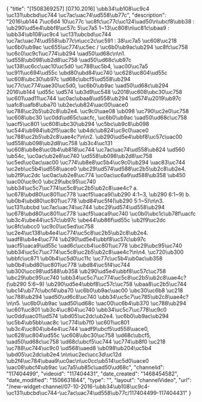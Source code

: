 {
    "title": "[1508369257] [07.10.2016] \ubb34\ub108\uc9c4 \uc131\ubcbd\uc744 \uc7ac\uac74\ud558\ub77c",
    "description": "2016\ub144 7\uc6d4 10\uc77c \uc8fc\uc77c\uc124\uad50\n\ubcf8\ubb38 : \ub290\ud5e4\ubbf8\uc57c 5\uc7a5 1~13\uc808\n\uc81c\ubaa9 : \ubb34\ub108\uc9c4 \uc131\ubcbd\uc744 \uc7ac\uac74\ud558\ub77c\n\ucc2c\uc591 : 38\uc7a5 \uc608\uc218 \uc6b0\ub9ac \uc655\uc774\uc5ec \/ \uc6b0\ub9ac\ub294 \uc8fc\uc758 \uc6c0\uc9c1\uc774\ub294 \uad50\ud68c\n\n1. \ud558\ub098\ub2d8\uc758 \uad50\ud68c\ub97c \uc138\uc6cc\uac10\uc5d0 \uc788\uc5b4, \uac00\uc7a5 \uc911\uc694\ud55c \ubd80\ubd84\uc740 \uc628\uc804\ud55c \uc608\ubc30\ub97c \ud68c\ubcf5\ud558\ub294 \uc77c\uc774\uae30\uc5d0, \uc6b0\ub9ac \uad50\ud68c\ub294 2016\ub144 \ud55c \ud574 \ub3d9\uc548 \u2018\uc608\ubc30\uc758 \uc601\uad11\uc744 \uc0ac\ubaa8\ud558\ub294 \ud574\u2019\ub97c \uafc8\uafb8\uba70 \ub2ec\ub824\uac00\uace0 \uc788\uc2b5\ub2c8\ub2e4. \uc9c0\uae08 \ub098 \uc790\uc2e0\uc758 \uc608\ubc30 \uc0dd\ud65c\uacfc, \uc6b0\ub9ac \uad50\ud68c\uc758 \uacf5\uc801 \uc608\ubc30\ub294 \uc5bc\ub9c8\ub098 \uc544\ub984\ub2f5\uac8c \ub4dc\ub824\uc9c0\uace0 \uc788\uc2b5\ub2c8\uae4c?\n\n2. \ub290\ud5e4\ubbf8\uc57c\uac00 \ud558\ub098\ub2d8\uc758 \ub3c4\uc131 \uc608\ub8e8\uc0b4\ub818\uc744 \uc7ac\uac74\ud558\ub824 \ud560 \ub54c, \uc0ac\ub2e8\uc740 \ud558\ub098\ub2d8\uc758 \uc5ed\uc0ac\uac00 \uc774\ub8e8\uc5b4\uc9c0\ub294 \uac83\uc744 \uc2eb\uc5b4\ud558\uace0 \ubc29\ud574\ud588\uc2b5\ub2c8\ub2e4. \ub2f9\uc2dc \uc0ac\ub2e8\uc774 \uc0ac\uc6a9\ud588\ub358 \ub450 \uac00\uc9c0 \ubc29\ubc95\uc740 \ubb34\uc5c7\uc774\uc5c8\uc2b5\ub2c8\uae4c? a. \uc678\ubd80\uc801\uc778 \uacf5\uaca9(\ub290 4:1~3, \ub290 6:1~9) b. \ub0b4\ubd80\uc801\uc778 \ubd84\uc5f4(\ub290 5:1~5)\n\n3. \uc131\ubcbd \uc7ac\uac74\uc744 \ubc29\ud574\ud558\ub294 \uc678\ubd80\uc801\uc778 \uacf5\uaca9\uc740 \uc0b0\ubc1c\ub78f\uacfc \ub3c4\ube44\uc57c\ub97c \ube44\ub86f\ud55c \ub2f9\uc2dc \uc8fc\ubcc0 \uc9c0\uc5ed\uc758 \uc2e4\uc138\ub4e4\uc774\uc5c8\uc2b5\ub2c8\ub2e4. \uadf8\ub4e4\uc774 \ub290\ud5e4\ubbf8\uc57c\ub97c \uacf5\uaca9\ud55c \uad6c\uccb4\uc801\uc778 \ubc29\ubc95\uc740 \ubb34\uc5c7\uc774\uc5c8\uc2b5\ub2c8\uae4c?\n\n4. \uc720\ub300 \ubbfc\uc871 \ub0b4\uc5d0\uc11c \uc77c\uc5b4\ub0ac\ub358 \ub0b4\ubd80\uc801\uc778 \ubd84\uc5f4\uc744 \ub300\ucc98\ud588\ub358 \ub290\ud5e4\ubbf8\uc57c\uc758 \ubc29\ubc95\uc740 \ubb34\uc5c7\uc774\uc5c8\uc2b5\ub2c8\uae4c? (\ub290 5:6~9) \ub290\ud5e4\ubbf8\uc57c\uc758 \ubaa8\uc2b5\uc744 \ubc14\ub77c\ubcf4\uba70 \uc6b0\ub9ac\uac00 \ubc30\uc6b8 \uc218 \uc788\ub294 \uad50\ud6c8\uc740 \ubb34\uc5c7\uc785\ub2c8\uae4c?\n\n5. \uc6b0\ub9ac \uad50\ud68c \uac00\uc6b4\ub370 \uc788\ub294 \uc601\uc801 \ub3c4\uc804\uc740 \ubb34\uc5c7\uc778\uc9c0 \uc0dd\uac01\ud574 \ubd05\uc2dc\ub2e4. \uc6b0\ub9ac\ub294 \uc5b4\ub5bb\uac8c \uc774\ub7f0 \uc601\uc801 \ub3c4\uc804\ub4e4\uc744 \uadf9\ubcf5\ud558\uace0, \uc628\uc804\ud55c \uc608\ubc30\uc758 \ud68c\ubcf5, \uad50\ud68c\uc758 \ud68c\ubcf5\uc744 \uc774\ub8f0 \uc218 \uc788\uc744\uc9c0 \ud568\uaed8 \ub098\ub204\uc5b4 \ubd05\uc2dc\ub2e4.\n\n\uc2ec\ucc3d\uc12d \ub2f4\uc784\ubaa9\uc0ac\n\uc0cc\ub514\uc5d0\uace0 \uac08\ubcf4\ub9ac \uc7a5\ub85c\uad50\ud68c",
    "channelid": "117404499",
    "videoid": "117404431",
    "date_created": "1468454582",
    "date_modified": "1506631844",
    "type": "",
    "layout": "channelVideo",
    "url": "\/new-widget-channel\/07-10-2016-\ubb34\ub108\uc9c4-\uc131\ubcbd\uc744-\uc7ac\uac74\ud558\ub77c\/117404499-117404431"
}